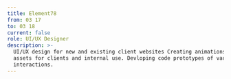 ```yaml
---
title: Element78
from: 03 17
to: 03 18
current: false
role: UI/UX Designer
description: >-
  UI/UX design for new and existing client websites Creating animations and
  assets for clients and internal use. Devloping code prototypes of various
  interactions.
---
```


